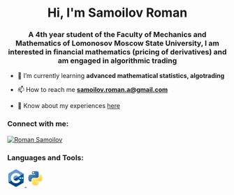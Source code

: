 <h1 align="center">Hi, I'm Samoilov Roman</h1>
<h3 align="center">A 4th year student of the Faculty of Mechanics and Mathematics of Lomonosov Moscow State University, I am interested in financial mathematics (pricing of derivatives) and am engaged in algorithmic trading</h3>

- 🌱 I’m currently learning **advanced mathematical statistics, algotrading**

- 📫 How to reach me **samoilov.roman.a@gmail.com**

- 📄 Know about my experiences [here](https://github.com/romansamoilovmsumm/romansamoilovmsumm/blob/main/SamoilovRA_Resume.pdf)

<h3 align="left">Connect with me:</h3>
<p align="left">
<a href="https://linkedin.com/in/roman-samoilov-6a336536a" target="blank"><img align="center" src="https://raw.githubusercontent.com/rahuldkjain/github-profile-readme-generator/master/src/images/icons/Social/linked-in-alt.svg" alt="Roman Samoilov" height="30" width="40" /></a>
</p>

<h3 align="left">Languages and Tools:</h3>
<p align="left"> <a href="https://www.w3schools.com/cpp/" target="_blank" rel="noreferrer"> <img src="https://raw.githubusercontent.com/devicons/devicon/master/icons/cplusplus/cplusplus-original.svg" alt="cplusplus" width="40" height="40"/> </a> <a href="https://www.python.org" target="_blank" rel="noreferrer"> <img src="https://raw.githubusercontent.com/devicons/devicon/master/icons/python/python-original.svg" alt="python" width="40" height="40"/> </a> </p>
